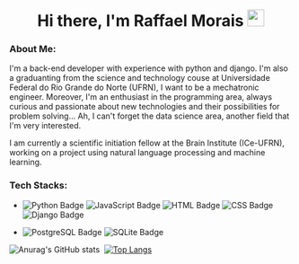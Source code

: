 <h1 align="center"> Hi there, I'm Raffael Morais <img src="https://media.giphy.com/media/hvRJCLFzcasrR4ia7z/giphy.gif" width="30px"> </h1>

<h3>About Me:</h3>

I'm a back-end developer with experience with python and django. I'm also a graduanting from the science and technology couse at Universidade Federal do Rio Grande do Norte (UFRN), I want to be a mechatronic engineer. Moreover, I'm an enthusiast in the programming area, always curious and passionate about new technologies and their possibilities for problem solving... Ah, I can't forget the data science area, another field that I'm very interested.

I am currently a scientific initiation fellow at the Brain Institute (ICe-UFRN), working on a project using natural language processing and machine learning.

<h3>Tech Stacks:</h3>

- ![Python Badge](https://img.shields.io/badge/Python-blueviolet?style=flat&logo=Python&logoColor=white)
![JavaScript Badge](https://img.shields.io/badge/JavaScript-blueviolet?style=flat&logo=JavaScript&logoColor=white)
![HTML Badge](https://img.shields.io/badge/HTML-blueviolet?style=flat&logo=HTML5&logoColor=white)
![CSS Badge](https://img.shields.io/badge/CSS-blueviolet?style=flat&logo=CSS3&logoColor=white)
![Django Badge](https://img.shields.io/badge/Django-blueviolet?style=flat&logo=Django&logoColor=white)

- ![PostgreSQL Badge](https://img.shields.io/badge/PostgreSQL-blueviolet?style=flat&logo=PostgreSQL&logoColor=white)
![SQLite Badge](https://img.shields.io/badge/SQLite-blueviolet?style=flat&logo=SQLite&logoColor=white)


![Anurag's GitHub stats](https://github-readme-stats.vercel.app/api?username=Raffae2679&theme=tokyonight&show_icons=true)&nbsp;&nbsp;[![Top Langs](https://github-readme-stats.vercel.app/api/top-langs/?username=Raffae2679&layout=compact&theme=tokyonight)](https://github.com/Raffae2679/github-readme-stats)
